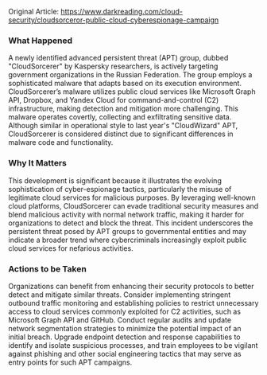 Original Article: https://www.darkreading.com/cloud-security/cloudsorceror-public-cloud-cyberespionage-campaign

### What Happened

A newly identified advanced persistent threat (APT) group, dubbed "CloudSorcerer" by Kaspersky researchers, is actively targeting government organizations in the Russian Federation. The group employs a sophisticated malware that adapts based on its execution environment. CloudSorcerer’s malware utilizes public cloud services like Microsoft Graph API, Dropbox, and Yandex Cloud for command-and-control (C2) infrastructure, making detection and mitigation more challenging. This malware operates covertly, collecting and exfiltrating sensitive data. Although similar in operational style to last year's "CloudWizard" APT, CloudSorcerer is considered distinct due to significant differences in malware code and functionality.

### Why It Matters

This development is significant because it illustrates the evolving sophistication of cyber-espionage tactics, particularly the misuse of legitimate cloud services for malicious purposes. By leveraging well-known cloud platforms, CloudSorcerer can evade traditional security measures and blend malicious activity with normal network traffic, making it harder for organizations to detect and block the threat. This incident underscores the persistent threat posed by APT groups to governmental entities and may indicate a broader trend where cybercriminals increasingly exploit public cloud services for nefarious activities.

### Actions to be Taken

Organizations can benefit from enhancing their security protocols to better detect and mitigate similar threats. Consider implementing stringent outbound traffic monitoring and establishing policies to restrict unnecessary access to cloud services commonly exploited for C2 activities, such as Microsoft Graph API and GitHub. Conduct regular audits and update network segmentation strategies to minimize the potential impact of an initial breach. Upgrade endpoint detection and response capabilities to identify and isolate suspicious processes, and train employees to be vigilant against phishing and other social engineering tactics that may serve as entry points for such APT campaigns.